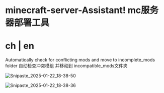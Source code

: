 # minecraft-server-Assistant! mc服务器部署工具
<h1>ch | en </h1>

Automatically check for conflicting mods and move to incomplete_mods folder
自动检查冲突模组 并移动到 incompatible_mods文件夹

![Snipaste_2025-01-22_18-38-50](https://github.com/user-attachments/assets/b9e052e6-6b87-4e28-8a71-e14578807b05)

![Snipaste_2025-01-22_18-38-36](https://github.com/user-attachments/assets/4f3ef5d8-33ca-4122-adf9-86311f3919e1)

